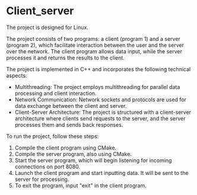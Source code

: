 # Client_server

The project is designed for Linux.

The project consists of two programs: a client (program 1) and a server (program 2), which facilitate interaction between the user and the server over the network. The client program allows data input, while the server processes it and returns the results to the client.

The project is implemented in C++ and incorporates the following technical aspects:

- Multithreading: The project employs multithreading for parallel data processing and client interaction.
- Network Communication: Network sockets and protocols are used for data exchange between the client and server.
- Client-Server Architecture: The project is structured with a client-server architecture where clients send requests to the server, and the server processes them and sends back responses.

To run the project, follow these steps:

1. Compile the client program using CMake.
2. Compile the server program, also using CMake.
3. Start the server program, which will begin listening for incoming connections on port 8080.
4. Launch the client program and start inputting data. It will be sent to the server for processing.
5. To exit the program, input "exit" in the client program.
